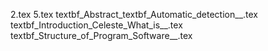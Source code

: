 2.tex
5.tex
textbf_Abstract_textbf_Automatic_detection__.tex
textbf_Introduction_Celeste_What_is__.tex
textbf_Structure_of_Program_Software__.tex